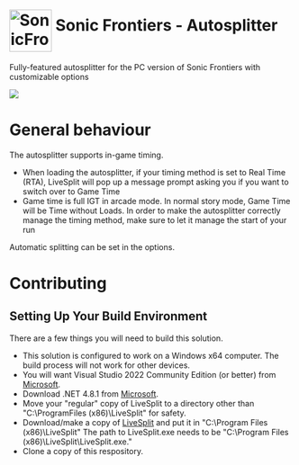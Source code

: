 <h1> <img src="https://raw.githubusercontent.com/SonicSpeedrunning/LiveSplit.SonicFrontiers/main/sonic-frontiers-logo.png" alt="SonicFrontiers" height="75" align="middle" /> Sonic Frontiers - Autosplitter</h1>

Fully-featured autosplitter for the PC version of Sonic Frontiers with customizable options

<img src="https://raw.githubusercontent.com/SonicSpeedrunning/LiveSplit.SonicFrontiers/main/settings.png">

# General behaviour

The autosplitter supports in-game timing.
- When loading the autosplitter, if your timing method is set to Real Time (RTA), LiveSplit will pop up a message prompt asking you if you want to switch over to Game Time
- Game time is full IGT in arcade mode. In normal story mode, Game Time will be Time without Loads. In order to make the autosplitter correctly manage the timing method, make sure to let it manage the start of your run

Automatic splitting can be set in the options.

# Contributing
## Setting Up Your Build Environment
There are a few things you will need to build this solution.
- This solution is configured to work on a Windows x64 computer. The build process will not work for other devices.
- You will want Visual Studio 2022 Community Edition (or better) from [Microsoft](https://visualstudio.microsoft.com/downloads/).
- Download .NET 4.8.1 from [Microsoft](https://dotnet.microsoft.com/en-us/download/visual-studio-sdks?cid=getdotnetsdk).
- Move your "regular" copy of LiveSplit to a directory other than "C:\ProgramFiles (x86)\LiveSplit\" for safety.
- Download/make a copy of [LiveSplit](http://livesplit.org/downloads/) and put it in "C:\Program Files (x86)\LiveSplit\" The path to LiveSplit.exe needs to be "C:\Program Files (x86)\LiveSplit\LiveSplit.exe."
- Clone a copy of this respository.